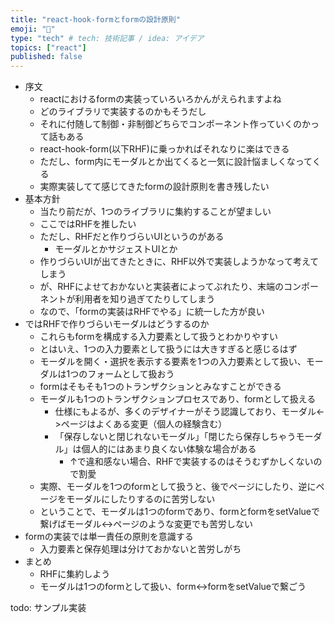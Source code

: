 ```yaml
---
title: "react-hook-formとformの設計原則"
emoji: "🎉"
type: "tech" # tech: 技術記事 / idea: アイデア
topics: ["react"]
published: false
---
```


- 序文
  - reactにおけるformの実装っていろいろかんがえられますよね
  - どのライブラリで実装するのかもそうだし
  - それに付随して制御・非制御どちらでコンポーネント作っていくのかって話もある
  - react-hook-form(以下RHF)に乗っかればそれなりに楽はできる
  - ただし、form内にモーダルとか出てくると一気に設計悩ましくなってくる
  - 実際実装してて感じてきたformの設計原則を書き残したい
- 基本方針
  - 当たり前だが、1つのライブラリに集約することが望ましい
  - ここではRHFを推したい
  - ただし、RHFだと作りづらいUIというのがある
    - モーダルとかサジェストUIとか
  - 作りづらいUIが出てきたときに、RHF以外で実装しようかなって考えてしまう
  - が、RHFによせておかないと実装者によってぶれたり、末端のコンポーネントが利用者を知り過ぎてたりしてしまう
  - なので、「formの実装はRHFでやる」に統一した方が良い
- ではRHFで作りづらいモーダルはどうするのか
  - これらもformを構成する入力要素として扱うとわかりやすい
  - とはいえ、1つの入力要素として扱うには大きすぎると感じるはず
  - モーダルを開く・選択を表示する要素を1つの入力要素として扱い、モーダルは1つのフォームとして扱おう
  - formはそもそも1つのトランザクションとみなすことができる
  - モーダルも1つのトランザクションプロセスであり、formとして扱える
    - 仕様にもよるが、多くのデザイナーがそう認識しており、モーダル<->ページはよくある変更（個人の経験含む）
    - 「保存しないと閉じれないモーダル」「閉じたら保存しちゃうモーダル」は個人的にはあまり良くない体験な場合がある
      - ↑で違和感ない場合、RHFで実装するのはそうむずかしくないので割愛
  - 実際、モーダルを1つのformとして扱うと、後でページにしたり、逆にページをモーダルにしたりするのに苦労しない
  - ということで、モーダルは1つのformであり、formとformをsetValueで繋げばモーダル<->ページのような変更でも苦労しない
- formの実装では単一責任の原則を意識する
  - 入力要素と保存処理は分けておかないと苦労しがち
- まとめ
  - RHFに集約しよう
  - モーダルは1つのformとして扱い、form<->formをsetValueで繋ごう

todo: サンプル実装
